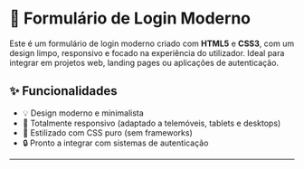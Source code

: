 # 🔐 Formulário de Login Moderno

Este é um formulário de login moderno criado com **HTML5** e **CSS3**, com um design limpo, responsivo e focado na experiência do utilizador.
Ideal para integrar em projetos web, landing pages ou aplicações de autenticação.

## ✨ Funcionalidades

- 💡 Design moderno e minimalista
- 📱 Totalmente responsivo (adaptado a telemóveis, tablets e desktops)
- 🎨 Estilizado com CSS puro (sem frameworks)
- 🔒 Pronto a integrar com sistemas de autenticação

---
